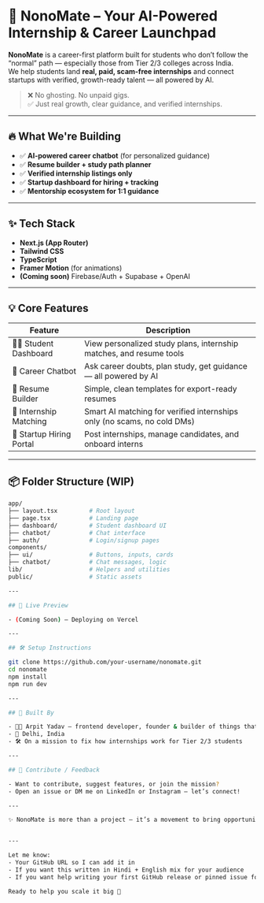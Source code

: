 # 🚀 NonoMate – Your AI-Powered Internship & Career Launchpad

**NonoMate** is a career-first platform built for students who don’t follow the “normal” path — especially those from Tier 2/3 colleges across India.  
We help students land **real, paid, scam-free internships** and connect startups with verified, growth-ready talent — all powered by AI.

> ❌ No ghosting. No unpaid gigs.  
> ✅ Just real growth, clear guidance, and verified internships.

---

## 🔥 What We're Building

- ✅ **AI-powered career chatbot** (for personalized guidance)
- ✅ **Resume builder + study path planner**
- ✅ **Verified internship listings only**
- ✅ **Startup dashboard for hiring + tracking**
- ✅ **Mentorship ecosystem for 1:1 guidance**

---

## ✨ Tech Stack

- **Next.js (App Router)**
- **Tailwind CSS**
- **TypeScript**
- **Framer Motion** (for animations)
- **(Coming soon)** Firebase/Auth + Supabase + OpenAI

---

## 💡 Core Features

| Feature                | Description                                                                 |
|------------------------|-----------------------------------------------------------------------------|
| 👨‍🎓 Student Dashboard     | View personalized study plans, internship matches, and resume tools       |
| 💬 Career Chatbot       | Ask career doubts, plan study, get guidance — all powered by AI             |
| 📄 Resume Builder       | Simple, clean templates for export-ready resumes                            |
| 💼 Internship Matching  | Smart AI matching for verified internships only (no scams, no cold DMs)     |
| 🚀 Startup Hiring Portal| Post internships, manage candidates, and onboard interns                     |

---

## 📦 Folder Structure (WIP)

```bash
app/
├── layout.tsx         # Root layout
├── page.tsx           # Landing page
├── dashboard/         # Student dashboard UI
├── chatbot/           # Chat interface
├── auth/              # Login/signup pages
components/
├── ui/                # Buttons, inputs, cards
├── chatbot/           # Chat messages, logic
lib/                   # Helpers and utilities
public/                # Static assets

---

## 📲 Live Preview

- (Coming Soon) — Deploying on Vercel

---

## 🛠️ Setup Instructions

git clone https://github.com/your-username/nonomate.git
cd nonomate
npm install
npm run dev

---

## 🙌 Built By

- 👨‍💻 Arpit Yadav — frontend developer, founder & builder of things that solve real problems
- 📍 Delhi, India
- 🛠 On a mission to fix how internships work for Tier 2/3 students

---

## 🤝 Contribute / Feedback

- Want to contribute, suggest features, or join the mission?
- Open an issue or DM me on LinkedIn or Instagram — let’s connect!

---

✨ NonoMate is more than a project — it’s a movement to bring opportunity, dignity, and growth to every Indian student who deserves better.


---

Let me know:
- Your GitHub URL so I can add it in
- If you want this written in Hindi + English mix for your audience
- If you want help writing your first GitHub release or pinned issue for contributors

Ready to help you scale it big 🚀
